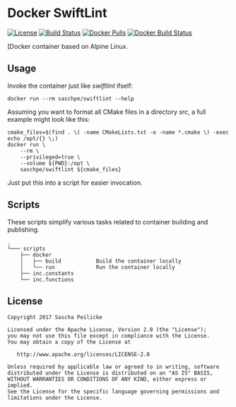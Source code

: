 # Docker SwiftLint
[![License](http://img.shields.io/:license-apache-blue.svg)](http://www.apache.org/licenses/LICENSE-2.0.html)
[![Build Status](https://travis-ci.org/saschpe/docker-swiftlint.svg?branch=master)](https://travis-ci.org/saschpe/docker-swiftlint)
[![Docker Pulls](https://img.shields.io/docker/pulls/saschpe/swiftlint.svg)](https://hub.docker.com/r/saschpe/swiftlint/)
[![Docker Build Status](https://img.shields.io/docker/build/saschpe/swiftlint.svg)](https://hub.docker.com/r/saschpe/swiftlint/)

[Docker container based on Alpine Linux.


## Usage
Invoke the container just like *swiftlint* ifself:

    docker run --rm saschpe/swiftlint --help

Assuming you want to format all CMake files in a directory
*src*, a full example might look like this:

    cmake_files=$(find . \( -name CMakeLists.txt -o -name *.cmake \) -exec echo /opt/{} \;)
    docker run \
        --rm \
        --privileged=true \
        --volume ${PWD}:/opt \
        saschpe/swiftlint ${cmake_files}

Just put this into a script for easier invocation.


## Scripts
These scripts simplify various tasks related to container building and
publishing.

    .
    └─── scripts
        ├── docker
        │   ├── build           Build the container locally
        │   └── run             Run the container locally
        ├── inc.constants
        └── inc.functions


## License

    Copyright 2017 Sascha Peilicke

    Licensed under the Apache License, Version 2.0 (the "License");
    you may not use this file except in compliance with the License.
    You may obtain a copy of the License at

       http://www.apache.org/licenses/LICENSE-2.0

    Unless required by applicable law or agreed to in writing, software
    distributed under the License is distributed on an "AS IS" BASIS,
    WITHOUT WARRANTIES OR CONDITIONS OF ANY KIND, either express or implied.
    See the License for the specific language governing permissions and
    limitations under the License.
